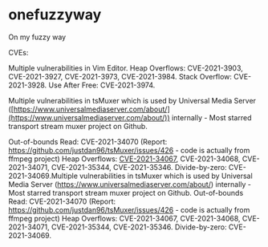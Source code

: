 # onefuzzyway
On my fuzzy way

CVEs:

Multiple vulnerabilities in Vim Editor.
Heap Overflows: CVE-2021-3903, CVE-2021-3927, CVE-2021-3973, CVE-2021-3984.
Stack Overflow: CVE-2021-3928.
Use After Free: CVE-2021-3974.

Multiple vulnerabilities in tsMuxer which is used by Universal Media Server ([https://www.universalmediaserver.com/about/](https://www.universalmediaserver.com/about/)) internally - Most starred transport stream muxer project on Github.

Out-of-bounds Read: CVE-2021-34070 (Report: https://github.com/justdan96/tsMuxer/issues/426 - code is actually from ffmpeg project)
Heap Overflows: [CVE-2021-34067](blob/main/CVEs/tsMuxer/CVE-2021-34067.md), CVE-2021-34068, CVE-2021-34071, CVE-2021-35344, CVE-2021-35346.
Divide-by-zero: CVE-2021-34069.Multiple vulnerabilities in tsMuxer which is used by Universal Media Server (https://www.universalmediaserver.com/about/) internally - Most starred transport stream muxer project on Github. Out-of-bounds Read: CVE-2021-34070 (Report: https://github.com/justdan96/tsMuxer/issues/426 - code is actually from ffmpeg project) Heap Overflows: CVE-2021-34067, CVE-2021-34068, CVE-2021-34071, CVE-2021-35344, CVE-2021-35346. Divide-by-zero: CVE-2021-34069.


